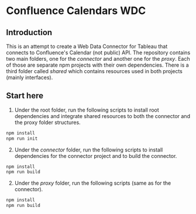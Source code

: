 # Confluence Calendars WDC

## Introduction

This is an attempt to create a Web Data Connector for Tableau that connects to Confluence's Calendar (not public) API.
The repository contains two main folders, one for the *connector* and another one for the *proxy*. Each of those are separate npm projects with their own dependencies.
There is a third folder called *shared* which contains resources used in both projects (mainly interfaces).

## Start here

1. Under the root folder, run the following scripts to install root dependencies and integrate shared resources to both the connector and the proxy folder structures.
```javascript
npm install
npm run init
```
2. Under the *connector* folder, run the following scripts to install dependencies for the connector project and to build the connector.
```javascript
npm install
npm run build
```
2. Under the *proxy* folder, run the following scripts (same as for the connector).
```javascript
npm install
npm run build
```
